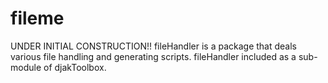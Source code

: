 # fileme
UNDER INITIAL CONSTRUCTION!! fileHandler is a package that deals various file handling and generating scripts. fileHandler included as a sub-module of djakToolbox.
